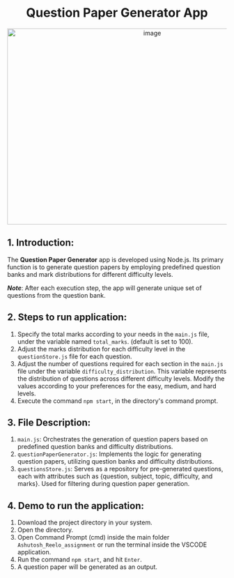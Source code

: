# <div align="center">Question Paper Generator App</div>

<div align="center">
  <img src="https://github.com/Ashutosh0120/Question-Paper-Generator/assets/24804042/6a7a18e8-457d-4536-ae7e-24cc42bac11b" alt="image" width="650" height="450">
</div>

## 1. Introduction:
The **Question Paper Generator** app is developed using Node.js. Its primary function is to generate question papers by employing predefined question banks and mark distributions for different difficulty levels.

**_Note_**: After each execution step, the app will generate unique set of questions from the question bank.

## 2. Steps to run application:
1. Specify the total marks according to your needs in the `main.js` file, under the variable named `total_marks`. (default is set to 100).
2. Adjust the marks distribution for each difficulty level in the `questionStore.js` file for each question.
3. Adjust the number of questions required for each section in the `main.js` file under the variable `difficulty_distribution`. This variable represents the distribution of questions across different difficulty levels. Modify the values according to your preferences for the easy, medium, and hard levels.
4. Execute the command `npm start`, in the directory's command prompt.

## 3. File Description:
1. `main.js`: Orchestrates the generation of question papers based on predefined question banks and difficulty distributions.
2. `questionPaperGenerator.js`: Implements the logic for generating question papers, utilizing question banks and difficulty distributions.
3. `questionsStore.js`: Serves as a repository for pre-generated questions, each with attributes such as {question, subject, topic, difficulty, and marks}. Used for filtering during question paper generation.

## 4. Demo to run the application:
1. Download the project directory in your system.
2. Open the directory.
3. Open Command Prompt (cmd) inside the main folder `Ashutosh_Reelo_assignment` or run the terminal inside the VSCODE application.
4. Run the command `npm start`, and hit `Enter`.
5. A question paper will be generated as an output.
